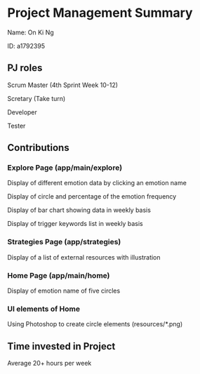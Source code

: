 # Project Management Summary

Name: On Ki Ng

ID: a1792395

## PJ roles
Scrum Master (4th Sprint Week 10-12)

Scretary (Take turn)

Developer

Tester

## Contributions

### Explore Page (app/main/explore)

Display of different emotion data by clicking an emotion name

Display of circle and percentage of the emotion frequency

Display of bar chart showing data in weekly basis

Display of trigger keywords list in weekly basis

### Strategies Page (app/strategies)

Display of a list of external resources with illustration

### Home Page (app/main/home)

Display of emotion name of five circles

### UI elements of Home

Using Photoshop to create circle elements (resources/*.png)

## Time invested in Project
Average 20+ hours per week 
